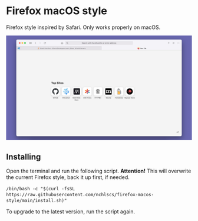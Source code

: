 # Firefox macOS style
Firefox style inspired by Safari. Only works properly on macOS.

![Preview](https://raw.githubusercontent.com/nchlscs/firefox-macos-style/main/Preview.jpg)

## Installing

Open the terminal and run the following script. **Attention!** This will overwrite the current Firefox style, back it up first, if needed.

```
/bin/bash -c "$(curl -fsSL https://raw.githubusercontent.com/nchlscs/firefox-macos-style/main/install.sh)"
```

To upgrade to the latest version, run the script again.